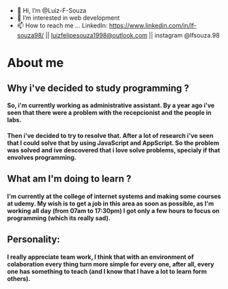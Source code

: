 - 👋 Hi, I’m @Luiz-F-Souza
- 👀 I’m interested in web development 
- 📫 How to reach me ... LinkedIn: https://www.linkedin.com/in/lf-souza98/
                          || luizfelipesouza1998@outlook.com || instagram @lfsouza.98

# About me

## Why i've decided to study programming ?

#### So, i'm currently working as administrative assistant. By a year ago i've seen that there were a problem with the recepcionist and the people in labs.
#### Then i've decided to try to resolve that. After a lot of research i've seen that I could solve that by using JavaScript and AppScript. So the problem was solved and ive descovered that i love solve problems, specialy if that envolves programming.

## What am I'm doing to learn ?

#### I'm currently at the college of internet systems and making some courses at udemy. My wish is to get a job in this area as soon as possible, as I'm working all day (from 07am to 17:30pm) I got only a few hours to focus on programming (which its really sad).

## Personality:

#### I really appreciate team work, I think that with an environment of colaboration every thing turn more simple for every one, after all, every one has something to teach (and I know that I have a lot to learn form others).



